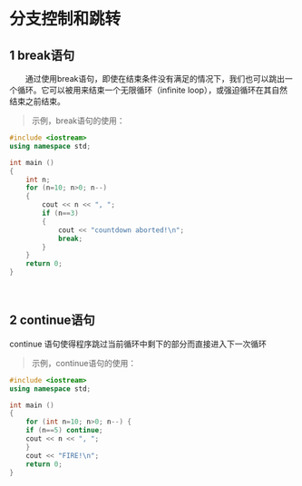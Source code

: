 

&emsp;
# 分支控制和跳转
## 1 break语句
&emsp;&emsp;通过使用break语句，即使在结束条件没有满足的情况下，我们也可以跳出一个循环。它可以被用来结束一个无限循环（infinite loop），或强迫循环在其自然结束之前结束。

>示例，break语句的使用：
```c++
#include <iostream>
using namespace std;

int main ()
{
    int n;
    for (n=10; n>0; n--)
    {
        cout << n << ", ";
        if (n==3)
        {
            cout << "countdown aborted!\n";
            break;
        }
    }
    return 0;
} 
```

&emsp;
## 2 continue语句
continue 语句使得程序跳过当前循环中剩下的部分而直接进入下一次循环

>示例，continue语句的使用：
```c++
#include <iostream>
using namespace std;

int main ()
{
    for (int n=10; n>0; n--) {
    if (n==5) continue;
    cout << n << ", ";
    }
    cout << "FIRE!\n";
    return 0;
} 
```
